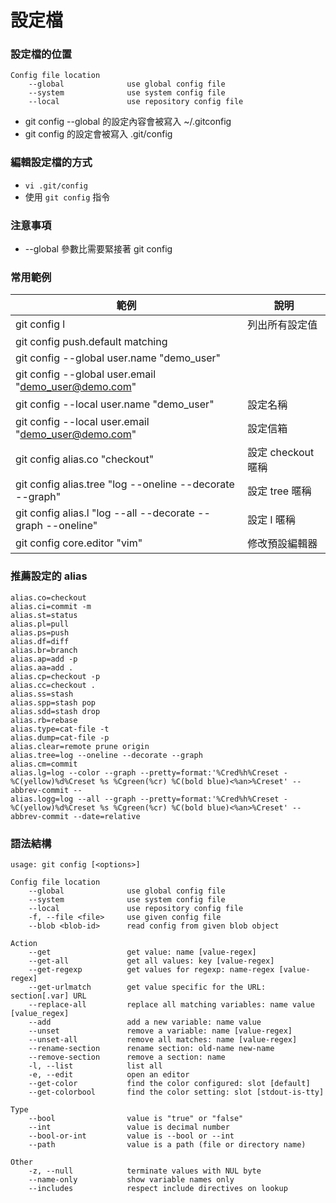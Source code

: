 # 設定檔

### 設定檔的位置

```
Config file location
    --global              use global config file
    --system              use system config file
    --local               use repository config file
```

* git config --global 的設定內容會被寫入 ~/.gitconfig
* git config 的設定會被寫入 .git/config

### 編輯設定檔的方式

* `vi .git/config`
* 使用 `git config` 指令

### 注意事項

* --global 參數比需要緊接著 git config

### 常用範例

| 範例                                                          | 說明             |
|-------------------------------------------------------------|----------------|
| git config l                                                | 列出所有設定值        |
| git config push.default matching                            |                |
| git config --global user.name "demo_user"                   |                |
| git config --global user.email "demo_user@demo.com"         |                |
| git config --local user.name "demo_user"                    | 設定名稱           |
| git config --local user.email "demo_user@demo.com"          | 設定信箱           |
| git config alias.co "checkout"                              | 設定 checkout 暱稱 |
| git config alias.tree "log --oneline --decorate --graph"    | 設定 tree 暱稱     |
| git config alias.l "log --all --decorate --graph --oneline" | 設定 l 暱稱        |
| git config core.editor "vim"                                | 修改預設編輯器        |

### 推薦設定的 alias

```
alias.co=checkout
alias.ci=commit -m
alias.st=status
alias.pl=pull
alias.ps=push
alias.df=diff
alias.br=branch
alias.ap=add -p
alias.aa=add .
alias.cp=checkout -p
alias.cc=checkout .
alias.ss=stash
alias.spp=stash pop
alias.sdd=stash drop
alias.rb=rebase
alias.type=cat-file -t
alias.dump=cat-file -p
alias.clear=remote prune origin
alias.tree=log --oneline --decorate --graph
alias.cm=commit
alias.lg=log --color --graph --pretty=format:'%Cred%h%Creset -%C(yellow)%d%Creset %s %Cgreen(%cr) %C(bold blue)<%an>%Creset' --abbrev-commit --
alias.logg=log --all --graph --pretty=format:'%Cred%h%Creset -%C(yellow)%d%Creset %s %Cgreen(%cr) %C(bold blue)<%an>%Creset' --abbrev-commit --date=relative
```

### 語法結構

```
usage: git config [<options>]

Config file location
    --global              use global config file
    --system              use system config file
    --local               use repository config file
    -f, --file <file>     use given config file
    --blob <blob-id>      read config from given blob object

Action
    --get                 get value: name [value-regex]
    --get-all             get all values: key [value-regex]
    --get-regexp          get values for regexp: name-regex [value-regex]
    --get-urlmatch        get value specific for the URL: section[.var] URL
    --replace-all         replace all matching variables: name value [value_regex]
    --add                 add a new variable: name value
    --unset               remove a variable: name [value-regex]
    --unset-all           remove all matches: name [value-regex]
    --rename-section      rename section: old-name new-name
    --remove-section      remove a section: name
    -l, --list            list all
    -e, --edit            open an editor
    --get-color           find the color configured: slot [default]
    --get-colorbool       find the color setting: slot [stdout-is-tty]

Type
    --bool                value is "true" or "false"
    --int                 value is decimal number
    --bool-or-int         value is --bool or --int
    --path                value is a path (file or directory name)

Other
    -z, --null            terminate values with NUL byte
    --name-only           show variable names only
    --includes            respect include directives on lookup
```
